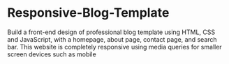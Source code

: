 # Responsive-Blog-Template
Build a front-end design of professional blog template using HTML, CSS and JavaScript, with a homepage, about page, contact page, and search bar. This website is completely responsive using media queries for smaller screen devices such as mobile
